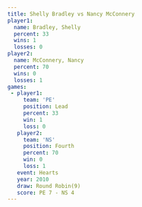 ```yaml
---
title: Shelly Bradley vs Nancy McConnery
player1:                
  name: Bradley, Shelly 
  percent: 33           
  wins: 1               
  losses: 0             
player2:                
  name: McConnery, Nancy
  percent: 70           
  wins: 0               
  losses: 1             
games:
 - player1:        
     team: 'PE'    
     position: Lead
     percent: 33   
     win: 1        
     loss: 0       
   player2:          
     team: 'NS'      
     position: Fourth
     percent: 70     
     win: 0          
     loss: 1         
   event: Hearts       
   year: 2010          
   draw: Round Robin(9)
   score: PE 7 - NS 4  
---
```

